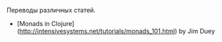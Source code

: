 Переводы различных статей.

* [Monads in Clojure] (http://intensivesystems.net/tutorials/monads_101.html) by Jim Duey 
